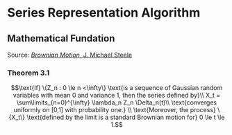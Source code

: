 # Series Representation Algorithm

## Mathematical Fundation
Source: [_Brownian Motion_, J. Michael Steele](https://link.springer.com/chapter/10.1007/978-1-4684-9305-4_3)

### Theorem 3.1
```math
\text{If}  \{Z_n : 0 \le n <\infty\} \text{is a sequence of Gaussian random variables with mean 0 and variance 1, then the series defined by}\\
X_t = \sum\limits_{n=0}^{\infty} \lambda_n Z_n \Delta_n(t)\\
\text{converges uniformly on [0,1] with probability one.} \\
\text{Moreover, the process} \{X_t\} \text{defined by the limit is a standard Brownian motion for} 0 \le t \le 1.
```
